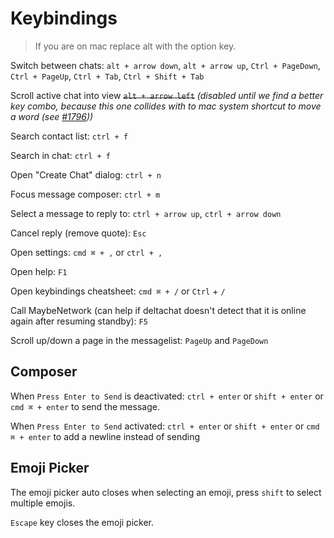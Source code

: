 # Keybindings

> If you are on mac replace alt with the option key.

Switch between chats: `alt + arrow down`, `alt + arrow up`,
`Ctrl + PageDown`, `Ctrl + PageUp`,
`Ctrl + Tab`, `Ctrl + Shift + Tab`

Scroll active chat into view ~~`alt + arrow left`~~ _(disabled until we find a better key combo, because this one collides with to mac system shortcut to move a word (see [#1796](https://github.com/deltachat/deltachat-desktop/issues/1796)))_

Search contact list: `ctrl + f`

Search in chat: `ctrl + f`

Open "Create Chat" dialog: `ctrl + n`

Focus message composer: `ctrl + m`

Select a message to reply to: `ctrl + arrow up`, `ctrl + arrow down`

Cancel reply (remove quote): `Esc`

Open settings: `cmd ⌘ + ,` or `ctrl + ,`

Open help: `F1`

Open keybindings cheatsheet: `cmd ⌘ + /` or `Ctrl` + `/`

Call MaybeNetwork (can help if deltachat doesn't detect that it is online again after resuming standby): `F5`

Scroll up/down a page in the messagelist: `PageUp` and `PageDown`

## Composer

When `Press Enter to Send` is deactivated: `ctrl + enter` or `shift + enter` or `cmd ⌘ + enter` to send the message.

When `Press Enter to Send` activated: `ctrl + enter` or `shift + enter` or `cmd ⌘ + enter` to add a newline instead of sending

## Emoji Picker

The emoji picker auto closes when selecting an emoji, press `shift` to select multiple emojis.

`Escape` key closes the emoji picker.
